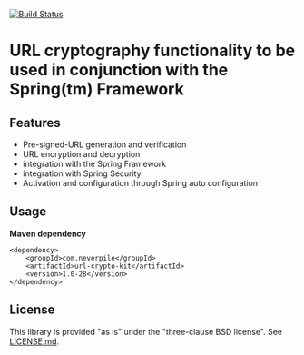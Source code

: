 [![Build Status](https://travis-ci.org/levigo/url-crypto-kit.svg?branch=master)](https://travis-ci.org/levigo/url-crypto-kit)

# URL cryptography functionality to be used in conjunction with the Spring(tm) Framework 

## Features
- Pre-signed-URL generation and verification
- URL encryption and decryption
- integration with the Spring Framework
- integration with Spring Security
- Activation and configuration through Spring auto configuration

## Usage
__Maven dependency__

    <dependency>
        <groupId>com.neverpile</groupId>
        <artifactId>url-crypto-kit</artifactId>
        <version>1.0-28</version>
    </dependency>

## License
This library is provided "as is" under the "three-clause BSD license". See [LICENSE.md](./LICENSE.md).
